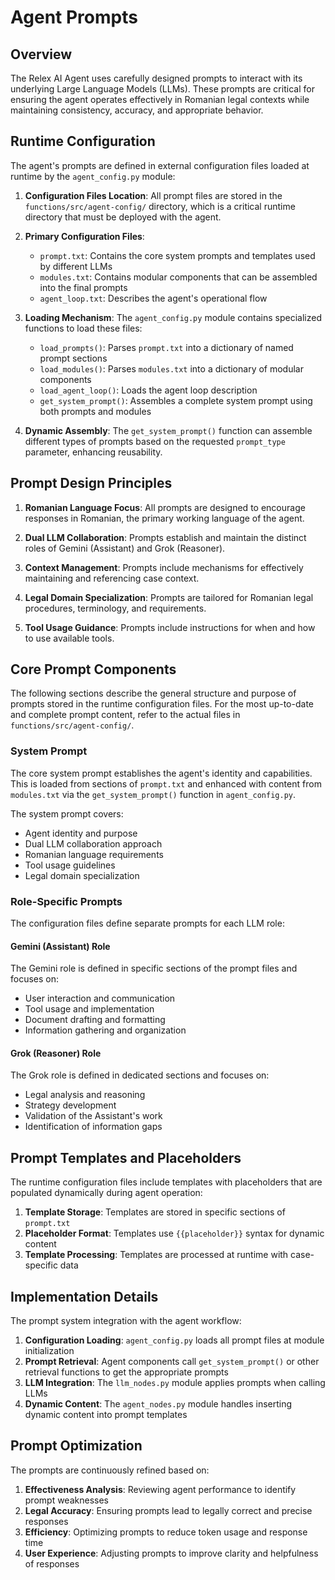 # Agent Prompts

## Overview

The Relex AI Agent uses carefully designed prompts to interact with its underlying Large Language Models (LLMs). These prompts are critical for ensuring the agent operates effectively in Romanian legal contexts while maintaining consistency, accuracy, and appropriate behavior.

## Runtime Configuration

The agent's prompts are defined in external configuration files loaded at runtime by the `agent_config.py` module:

1. **Configuration Files Location**: All prompt files are stored in the `functions/src/agent-config/` directory, which is a critical runtime directory that must be deployed with the agent.

2. **Primary Configuration Files**:
   - `prompt.txt`: Contains the core system prompts and templates used by different LLMs
   - `modules.txt`: Contains modular components that can be assembled into the final prompts
   - `agent_loop.txt`: Describes the agent's operational flow

3. **Loading Mechanism**: The `agent_config.py` module contains specialized functions to load these files:
   - `load_prompts()`: Parses `prompt.txt` into a dictionary of named prompt sections
   - `load_modules()`: Parses `modules.txt` into a dictionary of modular components
   - `load_agent_loop()`: Loads the agent loop description
   - `get_system_prompt()`: Assembles a complete system prompt using both prompts and modules

4. **Dynamic Assembly**: The `get_system_prompt()` function can assemble different types of prompts based on the requested `prompt_type` parameter, enhancing reusability.

## Prompt Design Principles

1. **Romanian Language Focus**: All prompts are designed to encourage responses in Romanian, the primary working language of the agent.

2. **Dual LLM Collaboration**: Prompts establish and maintain the distinct roles of Gemini (Assistant) and Grok (Reasoner).

3. **Context Management**: Prompts include mechanisms for effectively maintaining and referencing case context.

4. **Legal Domain Specialization**: Prompts are tailored for Romanian legal procedures, terminology, and requirements.

5. **Tool Usage Guidance**: Prompts include instructions for when and how to use available tools.

## Core Prompt Components

The following sections describe the general structure and purpose of prompts stored in the runtime configuration files. For the most up-to-date and complete prompt content, refer to the actual files in `functions/src/agent-config/`.

### System Prompt

The core system prompt establishes the agent's identity and capabilities. This is loaded from sections of `prompt.txt` and enhanced with content from `modules.txt` via the `get_system_prompt()` function in `agent_config.py`.

The system prompt covers:
- Agent identity and purpose
- Dual LLM collaboration approach
- Romanian language requirements
- Tool usage guidelines
- Legal domain specialization

### Role-Specific Prompts

The configuration files define separate prompts for each LLM role:

#### Gemini (Assistant) Role

The Gemini role is defined in specific sections of the prompt files and focuses on:
- User interaction and communication
- Tool usage and implementation
- Document drafting and formatting
- Information gathering and organization

#### Grok (Reasoner) Role

The Grok role is defined in dedicated sections and focuses on:
- Legal analysis and reasoning
- Strategy development
- Validation of the Assistant's work
- Identification of information gaps

## Prompt Templates and Placeholders

The runtime configuration files include templates with placeholders that are populated dynamically during agent operation:

1. **Template Storage**: Templates are stored in specific sections of `prompt.txt`
2. **Placeholder Format**: Templates use `{{placeholder}}` syntax for dynamic content
3. **Template Processing**: Templates are processed at runtime with case-specific data

## Implementation Details

The prompt system integration with the agent workflow:

1. **Configuration Loading**: `agent_config.py` loads all prompt files at module initialization
2. **Prompt Retrieval**: Agent components call `get_system_prompt()` or other retrieval functions to get the appropriate prompts
3. **LLM Integration**: The `llm_nodes.py` module applies prompts when calling LLMs
4. **Dynamic Content**: The `agent_nodes.py` module handles inserting dynamic content into prompt templates

## Prompt Optimization

The prompts are continuously refined based on:

1. **Effectiveness Analysis**: Reviewing agent performance to identify prompt weaknesses
2. **Legal Accuracy**: Ensuring prompts lead to legally correct and precise responses
3. **Efficiency**: Optimizing prompts to reduce token usage and response time
4. **User Experience**: Adjusting prompts to improve clarity and helpfulness of responses 